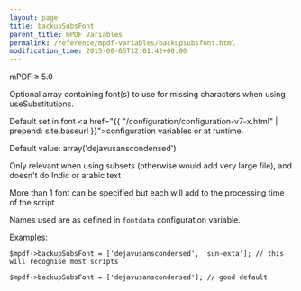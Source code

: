 ```yaml
---
layout: page
title: backupSubsFont
parent_title: mPDF Variables
permalink: /reference/mpdf-variables/backupsubsfont.html
modification_time: 2015-08-05T12:01:42+00:00
---
```


mPDF &ge; 5.0

Optional array containing font(s) to use for missing characters when using useSubstitutions.

Default set in font
<a href="{{ "/configuration/configuration-v7-x.html" | prepend: site.baseurl }}">configuration variables</a>
or at runtime.

Default value: array('dejavusanscondensed')

Only relevant when using subsets (otherwise would add very large file), and doesn't do Indic or arabic text

More than 1 font can be specified but each will add to the processing time of the script

Names used are as defined in `fontdata` configuration variable.

Examples:

```
$mpdf->backupSubsFont = ['dejavusanscondensed', 'sun-exta']; // this will recognise most scripts

$mpdf->backupSubsFont = ['dejavusanscondensed']; // good default
```
